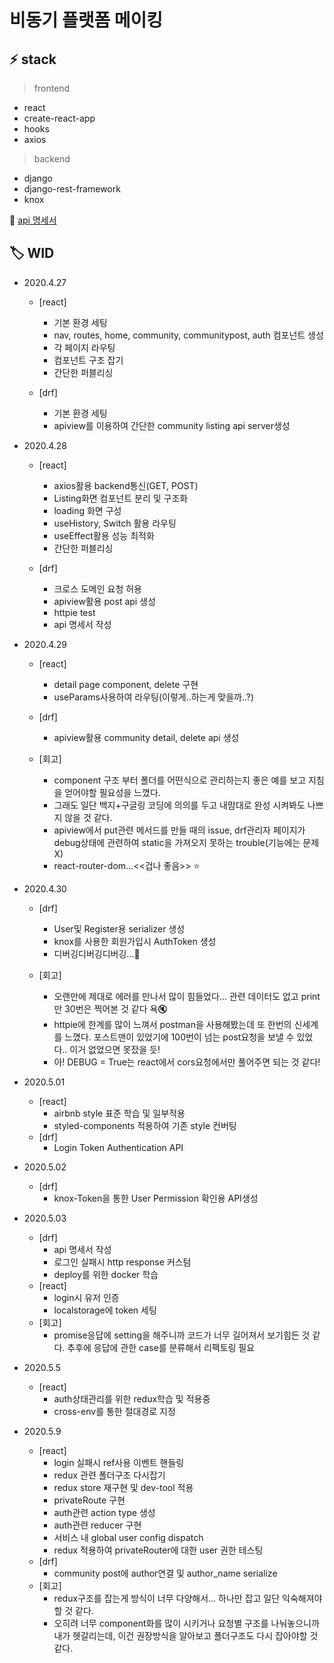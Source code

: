 # 비동기 플랫폼 메이킹

## :zap: stack 
> frontend
- react
- create-react-app
- hooks
- axios

> backend
- django
- django-rest-framework
- knox

:memo: [api 명세서](https://github.com/Tedhoon/AsyncPlatform/tree/master/backend)


## :label: WID 

- 2020.4.27
    - [react]
        - 기본 환경 세팅
        - nav, routes, home, community, communitypost, auth 컴포넌트 생성 
        - 각 페이지 라우팅
        - 컴포넌트 구조 잡기
        - 간단한 퍼블리싱

    - [drf]
        - 기본 환경 세팅
        - apiview를 이용하여 간단한 community listing api server생성
 
- 2020.4.28
    - [react]
        - axios활용 backend통신(GET, POST)
        - Listing화면 컴포넌트 분리 및 구조화 
        - loading 화면 구성
        - useHistory, Switch 활용 라우팅
        - useEffect활용 성능 최적화
        - 간단한 퍼블리싱

    - [drf]
        - 크로스 도메인 요청 허용
        - apiview활용 post api 생성
        - httpie test
        - api 명세서 작성
 
 - 2020.4.29
    - [react]
        - detail page component, delete 구현
        - useParams사용하여 라우팅(이렇게..하는게 맞을까..?)  
    - [drf]
        - apiview활용 community detail, delete api 생성

    - [회고]
        - component 구조 부터 폴더를 어떤식으로 관리하는지 좋은 예를 보고 지침을 얻어야할 필요성을 느꼈다.
        - 그래도 일단 백지+구글링 코딩에 의의를 두고 내맘대로 완성 시켜봐도 나쁘지 않을 것 같다.
        - apiview에서 put관련 메서드를 만들 때의 issue, drf관리자 페이지가 debug상태에 관련하여 static을 가져오지 못하는 trouble(기능에는 문제 X)
        - react-router-dom...<<겁나 좋음>> :star:
        
- 2020.4.30
    - [drf]
        - User및 Register용 serializer 생성
        - knox를 사용한 회원가입시 AuthToken 생성
        - 디버깅디버깅디버깅...:bug:

    - [회고]
        - 오랜만에 제대로 에러를 만나서 많이 힘들었다... 관련 데이터도 없고 print만 30번은 찍어본 것 같다 욕:mute:
        - httpie에 한계를 많이 느껴서 postman을 사용해봤는데 또 한번의 신세계를 느꼈다. 포스트맨이 있었기에 100번이 넘는 post요청을 보낼 수 있었다.. 이거 없었으면 못잤을 듯!
        - 아! DEBUG = True는 react에서 cors요청에서만 풀어주면 되는 것 같다!

- 2020.5.01
    - [react]
        - airbnb style 표준 학습 및 일부적용
        - styled-components 적용하여 기존 style 컨버팅
    - [drf]
        - Login Token Authentication API

- 2020.5.02
    - [drf]
        - knox-Token을 통한 User Permission 확인용 API생성

- 2020.5.03
    - [drf]
        - api 명세서 작성
        - 로그인 실패시 http response 커스텀
        - deploy를 위한 docker 학습
    - [react]
        - login시 유저 인증
        - localstorage에 token 세팅
    - [회고]
        - promise응답에 setting을 해주니까 코드가 너무 길어져서 보기힘든 것 같다. 추후에 응답에 관한 case를 분류해서 리팩토링 필요 

- 2020.5.5
    - [react]
        - auth상태관리를 위한 redux학습 및 적용중
        - cross-env를 통한 절대경로 지정

- 2020.5.9
    - [react]
        - login 실패시 ref사용 이벤트 핸들링
        - redux 관련 폴더구조 다시잡기
        - redux store 재구현 및 dev-tool 적용
        - privateRoute 구현
        - auth관련 action type 생성
        - auth관련 reducer 구현
        - 서비스 내 global user config dispatch
        - redux 적용하여 privateRouter에 대한 user 권한 테스팅 
    - [drf]
        - community post에 author연결 및 author_name serialize
    - [회고]
        - redux구조를 잡는게 방식이 너무 다양해서... 하나만 잡고 일단 익숙해져야 할 것 같다.
        - 오히려 너무 component화를 많이 시키거나 요청별 구조를 나눠놓으니까 내가 헷갈리는데, 이건 권장방식을 알아보고 폴더구조도 다시 잡아야할 것 같다.